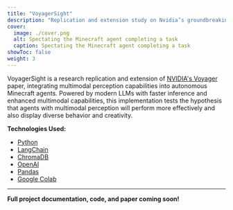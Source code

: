 ```yaml
---
title: "VoyagerSight"
description: "Replication and extension study on Nvidia’s groundbreaking Voyager, exploring the effects of multimodal inputs on Minecraft LLM agents"
cover:
  image: ./cover.png
  alt: Spectating the Minecraft agent completing a task
  caption: Spectating the Minecraft agent completing a task
showToc: false
weight: 3
---
```


VoyagerSight is a research replication and extension of [NVIDIA's Voyager](https://voyager.minedojo.org/) paper, integrating multimodal perception capabilities into autonomous Minecraft agents. Powered by modern LLMs with faster inference and enhanced multimodal capabilities, this implementation tests the hypothesis that agents with multimodal perception will perform more effectively and also display diverse behavior and creativity.

**Technologies Used:**

- [Python](https://www.python.org/)
- [LangChain](https://langchain.com/)
- [ChromaDB](https://docs.trychroma.com/docs/overview/introduction)
- [OpenAI](https://openai.com/)
- [Pandas](https://pandas.pydata.org/)
- [Google Colab](https://colab.research.google.com/)

---

**Full project documentation, code, and paper coming soon!**

<!--
Key things to highlight when writing:

- Replicated a cutting edge study on LLM agents in complicated environments
- Applied modern, smarter, faster LLMs to the task
- Prompt engineered to optimize task completion
- Extended the study to include multimodal inputs, using images from the agents POV to guide the agent
- RAG for skill selection
- Conducted similar ablation studies to understand the effects of multimodal inputs
- LangChain experience
- Restful API experience
  ` -->

